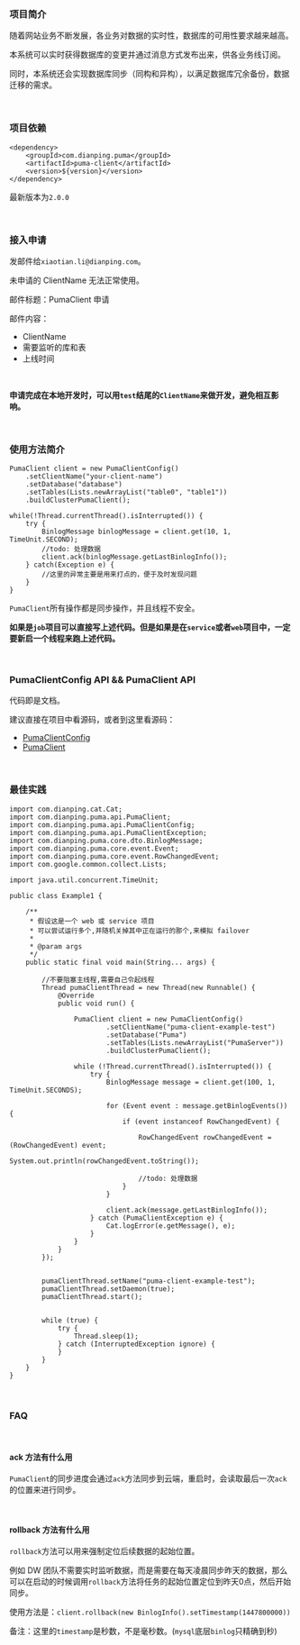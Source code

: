 ### 项目简介

随着网站业务不断发展，各业务对数据的实时性，数据库的可用性要求越来越高。

本系统可以实时获得数据库的变更并通过消息方式发布出来，供各业务线订阅。

同时，本系统还会实现数据库同步（同构和异构），以满足数据库冗余备份，数据迁移的需求。

&nbsp;

### 项目依赖

```
<dependency>
    <groupId>com.dianping.puma</groupId>
    <artifactId>puma-client</artifactId>
    <version>${version}</version>
</dependency>
```

最新版本为`2.0.0`

&nbsp;

### 接入申请
发邮件给`xiaotian.li@dianping.com`。

未申请的 ClientName 无法正常使用。

邮件标题：PumaClient 申请

邮件内容：

* ClientName
* 需要监听的库和表
* 上线时间

&nbsp;

**申请完成在本地开发时，可以用`test`结尾的`ClientName`来做开发，避免相互影响。**

&nbsp;

### 使用方法简介

```
PumaClient client = new PumaClientConfig()
	.setClientName("your-client-name")
	.setDatabase("database")
	.setTables(Lists.newArrayList("table0", "table1"))
	.buildClusterPumaClient();

while(!Thread.currentThread().isInterrupted()) {
	try {
		BinlogMessage binlogMessage = client.get(10, 1, TimeUnit.SECOND);
		//todo: 处理数据
		client.ack(binlogMessage.getLastBinlogInfo());
	} catch(Exception e) {
		//这里的异常主要是用来打点的，便于及时发现问题
	}
}
```

`PumaClient`所有操作都是同步操作，并且线程不安全。

**如果是`job`项目可以直接写上述代码。但是如果是在`service`或者`web`项目中，一定要新启一个线程来跑上述代码。**

&nbsp;

### PumaClientConfig API && PumaClient API

代码即是文档。

建议直接在项目中看源码，或者到这里看源码：

* [PumaClientConfig](http://code.dianpingoa.com/arch/puma/blob/master/puma-client/src/main/java/com/dianping/puma/api/PumaClientConfig.java)
* [PumaClient](http://code.dianpingoa.com/arch/puma/blob/master/puma-client/src/main/java/com/dianping/puma/api/PumaClient.java)

&nbsp;

### 最佳实践
```
import com.dianping.cat.Cat;
import com.dianping.puma.api.PumaClient;
import com.dianping.puma.api.PumaClientConfig;
import com.dianping.puma.api.PumaClientException;
import com.dianping.puma.core.dto.BinlogMessage;
import com.dianping.puma.core.event.Event;
import com.dianping.puma.core.event.RowChangedEvent;
import com.google.common.collect.Lists;

import java.util.concurrent.TimeUnit;

public class Example1 {

    /**
     * 假设这是一个 web 或 service 项目
     * 可以尝试运行多个,并随机关掉其中正在运行的那个,来模拟 failover
     *
     * @param args
     */
    public static final void main(String... args) {

        //不要阻塞主线程,需要自己令起线程
        Thread pumaClientThread = new Thread(new Runnable() {
            @Override
            public void run() {

                PumaClient client = new PumaClientConfig()
                        .setClientName("puma-client-example-test")
                        .setDatabase("Puma")
                        .setTables(Lists.newArrayList("PumaServer"))
                        .buildClusterPumaClient();

                while (!Thread.currentThread().isInterrupted()) {
                    try {
                        BinlogMessage message = client.get(100, 1, TimeUnit.SECONDS);

                        for (Event event : message.getBinlogEvents()) {
                            if (event instanceof RowChangedEvent) {

                                RowChangedEvent rowChangedEvent = (RowChangedEvent) event;
                                System.out.println(rowChangedEvent.toString());

                                //todo: 处理数据
                            }
                        }

                        client.ack(message.getLastBinlogInfo());
                    } catch (PumaClientException e) {
                        Cat.logError(e.getMessage(), e);
                    }
                }
            }
        });


        pumaClientThread.setName("puma-client-example-test");
        pumaClientThread.setDaemon(true);
        pumaClientThread.start();


        while (true) {
            try {
                Thread.sleep(1);
            } catch (InterruptedException ignore) {
            }
        }
    }
}
```

&nbsp;

### FAQ

&nbsp;

#### ack 方法有什么用

`PumaClient`的同步进度会通过`ack`方法同步到云端，重启时，会读取最后一次`ack`的位置来进行同步。

&nbsp;

#### rollback 方法有什么用
`rollback`方法可以用来强制定位后续数据的起始位置。

例如 DW 团队不需要实时监听数据，而是需要在每天凌晨同步昨天的数据，那么可以在启动的时候调用`rollback`方法将任务的起始位置定位到昨天0点，然后开始同步。

使用方法是：`client.rollback(new BinlogInfo().setTimestamp(1447800000))`

备注：这里的`timestamp`是秒数，不是毫秒数。(`mysql`底层`binlog`只精确到秒)